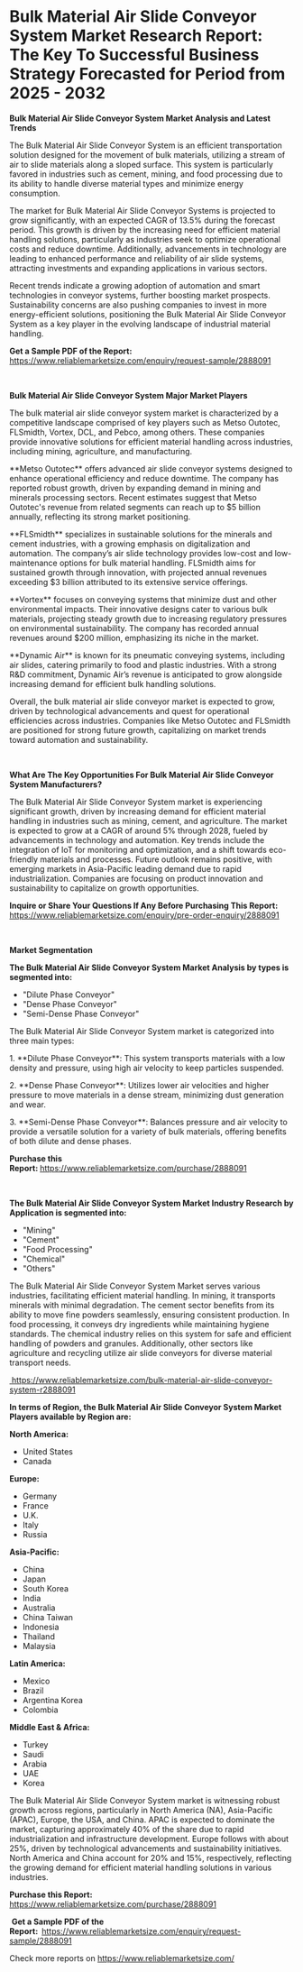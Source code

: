 <p><h1>Bulk Material Air Slide Conveyor System Market Research Report: The Key To Successful Business Strategy Forecasted for Period from 2025 - 2032</h1></p><p><strong>Bulk Material Air Slide Conveyor System Market Analysis and Latest Trends</strong></p>
<p><p>The Bulk Material Air Slide Conveyor System is an efficient transportation solution designed for the movement of bulk materials, utilizing a stream of air to slide materials along a sloped surface. This system is particularly favored in industries such as cement, mining, and food processing due to its ability to handle diverse material types and minimize energy consumption.</p><p>The market for Bulk Material Air Slide Conveyor Systems is projected to grow significantly, with an expected CAGR of 13.5% during the forecast period. This growth is driven by the increasing need for efficient material handling solutions, particularly as industries seek to optimize operational costs and reduce downtime. Additionally, advancements in technology are leading to enhanced performance and reliability of air slide systems, attracting investments and expanding applications in various sectors.</p><p>Recent trends indicate a growing adoption of automation and smart technologies in conveyor systems, further boosting market prospects. Sustainability concerns are also pushing companies to invest in more energy-efficient solutions, positioning the Bulk Material Air Slide Conveyor System as a key player in the evolving landscape of industrial material handling.</p></p>
<p><strong>Get a Sample PDF of the Report:&nbsp;</strong> <a href="https://www.reliablemarketsize.com/enquiry/request-sample/2888091?utm_campaign=2626&utm_medium=2&utm_source=Github&utm_content=ia&utm_term=14032025&utm_id=bulk-material-air-slide-conveyor-system">https://www.reliablemarketsize.com/enquiry/request-sample/2888091</a></p>
<p>&nbsp;</p>
<p><strong>Bulk Material Air Slide Conveyor System Major Market Players</strong></p>
<p><p>The bulk material air slide conveyor system market is characterized by a competitive landscape comprised of key players such as Metso Outotec, FLSmidth, Vortex, DCL, and Pebco, among others. These companies provide innovative solutions for efficient material handling across industries, including mining, agriculture, and manufacturing.</p><p>**Metso Outotec** offers advanced air slide conveyor systems designed to enhance operational efficiency and reduce downtime. The company has reported robust growth, driven by expanding demand in mining and minerals processing sectors. Recent estimates suggest that Metso Outotec's revenue from related segments can reach up to $5 billion annually, reflecting its strong market positioning.</p><p>**FLSmidth** specializes in sustainable solutions for the minerals and cement industries, with a growing emphasis on digitalization and automation. The company’s air slide technology provides low-cost and low-maintenance options for bulk material handling. FLSmidth aims for sustained growth through innovation, with projected annual revenues exceeding $3 billion attributed to its extensive service offerings.</p><p>**Vortex** focuses on conveying systems that minimize dust and other environmental impacts. Their innovative designs cater to various bulk materials, projecting steady growth due to increasing regulatory pressures on environmental sustainability. The company has recorded annual revenues around $200 million, emphasizing its niche in the market.</p><p>**Dynamic Air** is known for its pneumatic conveying systems, including air slides, catering primarily to food and plastic industries. With a strong R&D commitment, Dynamic Air’s revenue is anticipated to grow alongside increasing demand for efficient bulk handling solutions.</p><p>Overall, the bulk material air slide conveyor market is expected to grow, driven by technological advancements and quest for operational efficiencies across industries. Companies like Metso Outotec and FLSmidth are positioned for strong future growth, capitalizing on market trends toward automation and sustainability.</p></p>
<p>&nbsp;</p>
<p><strong>What Are The Key Opportunities For Bulk Material Air Slide Conveyor System Manufacturers?</strong></p>
<p><p>The Bulk Material Air Slide Conveyor System market is experiencing significant growth, driven by increasing demand for efficient material handling in industries such as mining, cement, and agriculture. The market is expected to grow at a CAGR of around 5% through 2028, fueled by advancements in technology and automation. Key trends include the integration of IoT for monitoring and optimization, and a shift towards eco-friendly materials and processes. Future outlook remains positive, with emerging markets in Asia-Pacific leading demand due to rapid industrialization. Companies are focusing on product innovation and sustainability to capitalize on growth opportunities.</p></p>
<p><strong>Inquire or Share Your Questions If Any Before Purchasing This Report:</strong> <a href="https://www.reliablemarketsize.com/enquiry/pre-order-enquiry/2888091?utm_campaign=2626&utm_medium=2&utm_source=Github&utm_content=ia&utm_term=14032025&utm_id=bulk-material-air-slide-conveyor-system">https://www.reliablemarketsize.com/enquiry/pre-order-enquiry/2888091</a></p>
<p>&nbsp;</p>
<p><strong>Market Segmentation</strong></p>
<p><strong>The Bulk Material Air Slide Conveyor System Market Analysis by types is segmented into:</strong></p>
<p><ul><li>"Dilute Phase Conveyor"</li><li>"Dense Phase Conveyor"</li><li>"Semi-Dense Phase Conveyor"</li></ul></p>
<p><p>The Bulk Material Air Slide Conveyor System market is categorized into three main types: </p><p>1. **Dilute Phase Conveyor**: This system transports materials with a low density and pressure, using high air velocity to keep particles suspended. </p><p>2. **Dense Phase Conveyor**: Utilizes lower air velocities and higher pressure to move materials in a dense stream, minimizing dust generation and wear. </p><p>3. **Semi-Dense Phase Conveyor**: Balances pressure and air velocity to provide a versatile solution for a variety of bulk materials, offering benefits of both dilute and dense phases.</p></p>
<p><strong>Purchase this Report:&nbsp;</strong><a href="https://www.reliablemarketsize.com/purchase/2888091?utm_campaign=2626&utm_medium=2&utm_source=Github&utm_content=ia&utm_term=14032025&utm_id=bulk-material-air-slide-conveyor-system">https://www.reliablemarketsize.com/purchase/2888091</a></p>
<p>&nbsp;</p>
<p><strong>The Bulk Material Air Slide Conveyor System Market Industry Research by Application is segmented into:</strong></p>
<p><ul><li>"Mining"</li><li>"Cement"</li><li>"Food Processing"</li><li>"Chemical"</li><li>"Others"</li></ul></p>
<p><p>The Bulk Material Air Slide Conveyor System Market serves various industries, facilitating efficient material handling. In mining, it transports minerals with minimal degradation. The cement sector benefits from its ability to move fine powders seamlessly, ensuring consistent production. In food processing, it conveys dry ingredients while maintaining hygiene standards. The chemical industry relies on this system for safe and efficient handling of powders and granules. Additionally, other sectors like agriculture and recycling utilize air slide conveyors for diverse material transport needs.</p></p>
<p><a href="https://www.reliablemarketsize.com/bulk-material-air-slide-conveyor-system-r2888091?utm_campaign=2626&utm_medium=2&utm_source=Github&utm_content=ia&utm_term=14032025&utm_id=bulk-material-air-slide-conveyor-system">&nbsp;https://www.reliablemarketsize.com/bulk-material-air-slide-conveyor-system-r2888091</a></p>
<p><strong>In terms of Region, the Bulk Material Air Slide Conveyor System Market Players available by Region are:</strong></p>
<p>
    <p> <strong> North America: </strong>
        <ul>
            <li>United States</li>
            <li>Canada</li>
        </ul>
        </p> 
    <p> <strong> Europe: </strong>
        <ul>
            <li>Germany</li>
            <li>France</li>
            <li>U.K.</li>
            <li>Italy</li>
            <li>Russia</li>
        </ul>
        </p> 
    <p> <strong> Asia-Pacific: </strong>
        <ul>
            <li>China</li>
            <li>Japan</li>
            <li>South Korea</li>
            <li>India</li>
            <li>Australia</li>
            <li>China Taiwan</li>
            <li>Indonesia</li>
            <li>Thailand</li>
            <li>Malaysia</li>
        </ul>
        </p> 
    <p> <strong> Latin America: </strong>
        <ul>
            <li>Mexico</li>
            <li>Brazil</li>
            <li>Argentina Korea</li>
            <li>Colombia</li>
        </ul>
        </p> 
    <p> <strong> Middle East & Africa: </strong>
        <ul>
            <li>Turkey</li>
            <li>Saudi</li>
            <li>Arabia</li>
            <li>UAE</li>
            <li>Korea</li>
        </ul>
    </p>
    </p>
<p><p>The Bulk Material Air Slide Conveyor System market is witnessing robust growth across regions, particularly in North America (NA), Asia-Pacific (APAC), Europe, the USA, and China. APAC is expected to dominate the market, capturing approximately 40% of the share due to rapid industrialization and infrastructure development. Europe follows with about 25%, driven by technological advancements and sustainability initiatives. North America and China account for 20% and 15%, respectively, reflecting the growing demand for efficient material handling solutions in various industries.</p></p>
<p><strong>Purchase this Report: </strong><a href="https://www.reliablemarketsize.com/purchase/2888091?utm_campaign=2626&utm_medium=2&utm_source=Github&utm_content=ia&utm_term=14032025&utm_id=bulk-material-air-slide-conveyor-system">https://www.reliablemarketsize.com/purchase/2888091</a></p>
<p>&nbsp;<strong>Get a Sample PDF of the Report:&nbsp;&nbsp;</strong><a href="https://www.reliablemarketsize.com/enquiry/request-sample/2888091?utm_campaign=2626&utm_medium=2&utm_source=Github&utm_content=ia&utm_term=14032025&utm_id=bulk-material-air-slide-conveyor-system">https://www.reliablemarketsize.com/enquiry/request-sample/2888091</a></p>
<p><strong></strong></p>
<p>Check more reports on <a href="https://www.reliablemarketsize.com/?utm_campaign=2626&utm_medium=2&utm_source=Github&utm_content=ia&utm_term=14032025&utm_id=bulk-material-air-slide-conveyor-system">https://www.reliablemarketsize.com/</a></p>